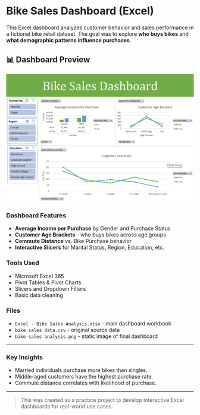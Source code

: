 # Bike Sales Dashboard (Excel)

This Excel dashboard analyzes customer behavior and sales performance in a fictional bike retail dataset. The goal was to explore **who buys bikes** and **what demographic patterns influence purchases**.

## 📊 Dashboard Preview

[![Bike Sales Dashboard Preview](bike%20sales%20analysis.png)](Excel%20-%20Bike%20Sales%20Analysis.xlsx)  

### Dashboard Features
- **Average Income per Purchase** by Gender and Purchase Status
- **Customer Age Brackets** - who buys bikes across age groups
- **Commute Distance** vs. Bike Purchase behavior
- **Interactive Slicers** for Marital Status, Region, Education, etc.

### Tools Used
- Microsoft Excel 365
- Pivot Tables & Pivot Charts
- Slicers and Dropdown Filters
- Basic data cleaning

### Files
- `Excel - Bike Sales Analysis.xlsx` - main dashboard workbook
- `bike sales data.csv` - original source data
- `bike sales analysis.png` - static image of final dashboard

---

### Key Insights
- Married individuals purchase more bikes than singles.
- Middle-aged customers have the highest purchase rate.
- Commute distance correlates with likelihood of purchase.

---

> This was created as a practice project to develop interactive Excel dashboards for real-world use cases.
